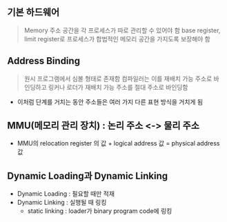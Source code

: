 ## 기본 하드웨어
> Memory 주소 공간을 각 프로세스가 따로 관리할 수 있어야 함 
base register, limit register로 프로세스가 합법적인 메모리 공간을 가지도록 보장해야 함  

## Address Binding
> 원시 프로그램에서 심볼 형태로 존재함
> 컴파일러는 이를 재배치 가능 주소로 바인딩하고 링커나 로더가 재배치 가능 주소를 절대 주소로 바인딩함 
- 이처럼 단계를 거치는 동안 주소들은 여러 가지 다른 표현 방식을 거치게 됨 

## MMU(메모리 관리 장치) : 논리 주소 <-> 물리 주소 
- MMU의 relocation register 의 값 + logical address 값 = physical address 값

## Dynamic Loading과 Dynamic Linking
- Dynamic Loading : 필요할 때만 적재  
- Dynamic Linking : 실행될 때 링킹
    - static linking : loader가 binary program code에 링킹
